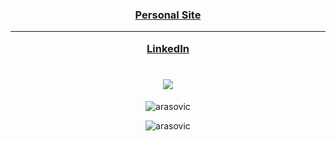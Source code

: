<h3 align="center">
<a href="https://arasmehmet.com" target="blank">Personal Site</a>
 <hr>
 <a href="https://linkedin.com/in/arasmehmet7" target="blank">LinkedIn</a>
<!--  <h3 align="center"><img src="https://www.codewars.com/users/arasovic/badges/large" /></h1> -->
<!-- <h3 align="center"> <a href="https://www.codewars.com/users/arasovic" target="blank">CodeWars</a></h3>-->
</h3>
<h1 align="center"><img src="https://github.com/arasovic/arasovic/assets/9802740/0849cb67-15da-4255-90c9-6a433fc4f544" /></h1>

<!-- <h3 align="center">A passionate and graduated javascript developer from Turkey</h3> -->



<!-- <p align="center"> <a href="https://twitter.com/aras_js" target="blank"><img src="https://img.shields.io/twitter/follow/aras_js?logo=twitter&style=for-the-badge" alt="aras_js" /></a> </p>
<p align="center"> <img src="https://komarev.com/ghpvc/?username=arasovic&label=Visitors&color=20e506&style=plastic" alt="arasovic" /> </p>

<h3 align="center">Connect with me:</h3>
<p align="center">
<a href="https://twitter.com/aras_js" target="blank"><img align="center" src="https://raw.githubusercontent.com/rahuldkjain/github-profile-readme-generator/master/src/images/icons/Social/twitter.svg" alt="aras_js" height="30" width="40" /></a>
<a href="https://linkedin.com/in/arasmehmet7" target="blank"><img align="center" src="https://raw.githubusercontent.com/rahuldkjain/github-profile-readme-generator/master/src/images/icons/Social/linked-in-alt.svg" alt="arasmehmet7" height="30" width="40" /></a>
<a href="https://fb.com/arasmehmet7" target="blank"><img align="center" src="https://raw.githubusercontent.com/rahuldkjain/github-profile-readme-generator/master/src/images/icons/Social/facebook.svg" alt="arasmehmet7" height="30" width="40" /></a>
<a href="https://instagram.com/arasmehmet7" target="blank"><img align="center" src="https://raw.githubusercontent.com/rahuldkjain/github-profile-readme-generator/master/src/images/icons/Social/instagram.svg" alt="arasmehmet7" height="30" width="40" /></a>
</p>
 -->

<p align="center"><img align="center" src="https://github-readme-stats.vercel.app/api/top-langs?username=arasovic&show_icons=true&locale=en&layout=compact" alt="arasovic" /></p>

<p align="center"><img align="center" src="https://github-readme-streak-stats.herokuapp.com/?user=arasovic&" alt="arasovic" /></p>
